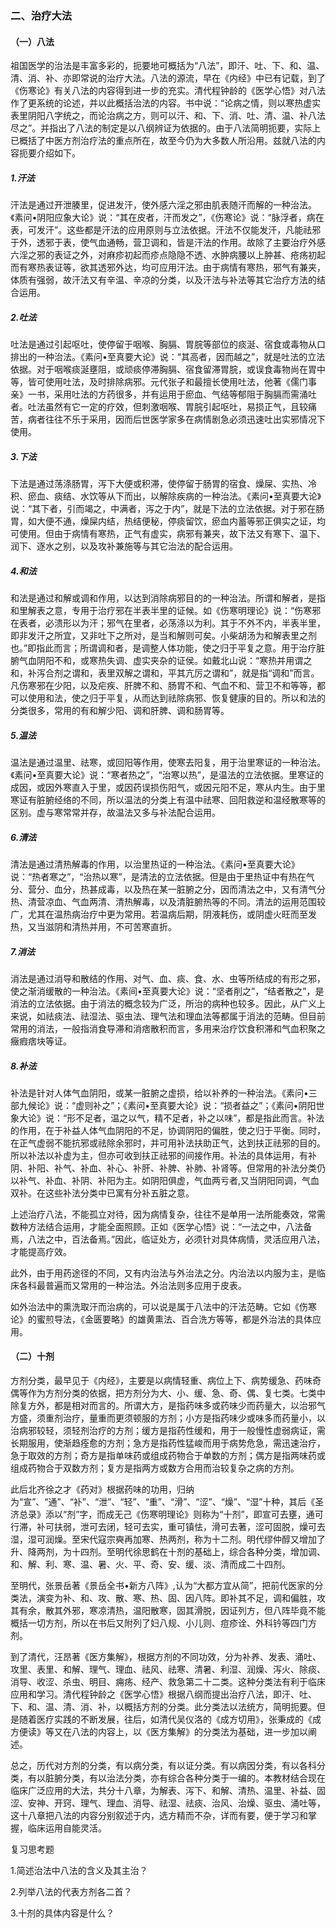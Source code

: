 ### 二、治疗大法

#### （一）八法

祖国医学的治法是丰富多彩的，扼要地可概括为“八法”，即汗、吐、下、和、温、清、消、补、亦即常说的治疗大法。八法的源流，早在《内经》中已有记载，到了《伤寒论》有关八法的内容得到进一步的充实。清代程钟龄的《医学心悟》对八法作了更系统的论述，并以此概括治法的内容。书中说：“论病之情，则以寒热虚实表里阴阳八字统之，而论治病之方，则可以汗、和、下、消、吐、清、温、补八法尽之”。并指出了八法的制定是以八纲辨证为依据的。由于八法简明扼要，实际上已概括了中医方剂治疗法的重点所在，故至今仍为大多数人所沿用。兹就八法的内容扼要介绍如下。

##### 1.汗法

   汗法是通过开泄腠里，促进发汗，使外感六淫之邪由肌表随汗而解的一种治法。《素问•阴阳应象大论》说：“其在皮者，汗而发之”，《伤寒论》说：“脉浮者，病在表，可发汗”。这些都是汗法的应用原则与立法依据。汗法不仅能发汗，凡能祛邪于外，透邪于表，使气血通畅，营卫调和，皆是汗法的作用。故除了主要治疗外感六淫之邪的表证之外，对麻疹初起而疹点隐隐不透、水肿病腰以上肿甚、疮疡初起而有寒热表证等，欲其透邪外达，均可应用汗法。由于病情有寒热，邪气有兼夹，体质有强弱，故汗法又有辛温、辛凉的分类，以及汗法与补法等其它治疗方法的结合运用。

##### 2.吐法    

吐法是通过引起呕吐，使停留于咽喉、胸膈、胃脘等部位的痰涎、宿食或毒物从口排出的一种治法。《素问•至真要大论》说：“其高者，因而越之”，就是吐法的立法依据。对于咽喉痰涎壅阻，或顽痰停滞胸膈、宿食留滞胃脘，或误食毒物尚在胃中等，皆可使用吐法，及时排除病邪。元代张子和最擅长使用吐法，他著《儒门事亲》一书，采用吐法的方药很多，并有运用于瘀血、气结等郁阻于胸膈而需涌吐者。吐法虽然有它一定的疗效，但刺激咽喉、胃脘引起呕吐，易损正气，且较痛苦，病者往往不乐于采用，因而后世医学家多在病情剧急必须迅速吐出实邪情况下使用。

##### 3.下法 

 下法是通过荡涤肠胃，泻下大便或积滞，使停留于肠胃的宿食、燥屎、实热、冷积、瘀血、痰结、水饮等从下而出，以解除疾病的一种治法。《素问•至真要大论》说：“其下者，引而竭之，中满者，泻之于内”，就是下法的立法依据。对于邪在肠胃，如大便不通，燥屎内结，热结便秘，停痰留饮，瘀血内蓄等邪正俱实之证，均可使用。但由于病情有寒热，正气有虚实，病邪有兼夹，故下法又有寒下、温下、润下、逐水之别，以及攻补兼施等与其它治法的配合运用。

##### 4.和法    

和法是通过和解或调和作用，以达到消除病邪目的的一种治法。所谓和解者，是指和里解表之意，专用于治疗邪在半表半里的证候。如《伤寒明理论》说：“伤寒邪在表者，必溃形以为汗；邪气在里者，必荡涤以为利。其于不外不内，半表半里，即非发汗之所宜，又非吐下之所对，是当和解则可矣。小柴胡汤为和解表里之剂也。”即指此而言；所谓调和者，是调整人体功能，使之归于平复之意。用于治疗脏腑气血阴阳不和，或寒热失调、虚实夹杂的证侯。如戴北山说：“寒热并用谓之和，补泻合剂之谓和，表里双解之谓和，平其亢厉之谓和”，就是指“调和”而言。凡伤寒邪在少阳，以及疟疾、肝脾不和、肠胃不和、气血不和、营卫不和等等，都可以使用和法，使之归于平复，从而达到祛除病邪、恢复健康的目的。所以和法的分类很多，常用的有和解少阳、调和肝脾、调和肠胃等。

##### 5.温法    

温法是通过温里、祛寒，或回阳等作用，使寒去阳复，用于治里寒证的一种治法。《素问•至真要大论》说：“寒者热之”，“治寒以热”，是温法的立法依据。里寒证的成因，或因外寒直入于里，或因药误损伤阳气，或因元阳不足，寒从内生。由于里寒证有脏腑经络的不同，所以温法的分类上有温中祛寒、回阳救逆和温经散寒等的区别。虚与寒常常并存，故温法又多与补法配合运用。

##### 6.清法    

清法是通过清热解毒的作用，以治里热证的一种治法。《素问•至真要大论》说：“热者寒之”，“治热以寒”，是清法的立法依据。但是由于里热证中有热在气分、营分、血分，热甚成毒，以及热在某一脏腑之分，因而清法之中，又有清气分热、清营凉血、气血两清、清热解毒，以及清脏腑热等的不同。清法的运用范围较广，尤其在温热病治疗中更为常用。若温病后期，阴液耗伤，或阴虚火旺而至发热，又当滋阴和清热并用，不可苦寒直折。

##### 7.消法    

消法是通过消导和散结的作用、对气、血、痰、食、水、虫等所结成的有形之邪，使之渐消缓散的一种治法。《素间•至真要大论》说：“坚者削之”，“结者散之”，是消法的立法依据。由于消法的概念较为广泛，所治的病种也较多。因此，从广义上来说，如祛痰法、祛湿法、驱虫法、理气法和理血法等都属于消法的范畴。但目前常用的消法，一般指消食导滞和消痞散积而言，多用来治疗饮食积滞和气血积聚之癥瘕痞块等证。

##### 8.补法    

补法是针对人体气血阴阳，或某一脏腑之虚损，给以补养的一种治法。《素问•三部九候论》说：“虚则补之”；《素问•至真要大论》说：“损者益之”；《素问•阴阳世象大论》说：“形不足者，温之以气，精不足者，补之以味”，都是指此而言。补法的作用，在于补益人体气血阴阳的不足，协调阴阳的偏胜，使之归于平衡。同时，在正气虚弱不能抗邪或祛除余邪时，并可用补法扶助正气，达到扶正祛邪的目的。所以补法以补虚为主，但亦可收到扶正祛邪的间接作用。补法的具体运用，有补阴、补阳、补气、补血、补心、补肝、补脾、补肺、补肾等。但常用的补法分类仍以补气、补血、补阴、补阳为主。如阴阳俱虚，气血两亏者,又当阴阳同调，气血双补。在这些补法分类中已寓有分补五脏之意。

上述治疗八法，不能孤立对待，因为病情复杂，往往不是单用一法所能奏效，常需数种方法结合运用，才能全面照顾。正如《医学心悟》说：“一法之中，八法备焉，八法之中，百法备焉。”因此，临证处方，必须针对具体病情，灵活应用八法，才能提高疗效。

此外，由于用药途径的不同，又有内治法与外治法之分。内治法以内服为主，是临床各科最普遍而又常用的一种治法。外治法则多应用于皮表。

如外治法中的熏洗取汗而治病的，可以说是属于八法中的汗法范畴。它如《伤寒论》的蜜煎导法，《金匮要略》的雄黄熏法、百合洗方等等，都是外治法的具体应用。

#### （二）十剂

方剂分类，最早见于《内经》，主要是以病情轻重、病位上下、病势缓急、药味奇偶等作为方剂分类的依据，把方剂分为大、小、缓、急、奇、偶、复七类。七类中除复方外，都是相对而言的。所谓大方，是指药味多或药味少而药量大，以治邪气方盛，须重剂治疗，量重而更须顿服的方剂；小方是指药味少或味多而药量小，以治病邪较轻，须轻剂治疗的方剂；缓方是指药性缓和，用于一般慢性虚弱病证，需长期服用，使渐趋痊愈的方剂；急方是指药性猛峻而用于病势危急，需迅速治疗，急于取效的方剂；奇方是指单味药或组成药物合于单数的方剂；偶方是指两味药或组成药物合于双数方剂；复方是指两方或数方合用而治较复杂之病的方剂。

此后北齐徐之才《药对》根据药味的功用，归纳为“宣”、“通”、“补”、“泄”、“轻”、“重”、“滑”、“涩”、“燥”、“湿”十种，其后《圣济总录》添以“剂”字，而成无己《伤寒明理论》则称为“十剂”，即宣可去壅，通可行滞，补可扶弱，泄可去闭，轻可去实，重可镇怯，滑可去著，涩可固脱，燥可去湿，湿可润燥。至宋代寇宗奭再加寒、热两剂，称为十二剂。明代缪仲醇又增加了升、降两剂，为十四剂。至明代徐思鹤在十剂的基础上，综合各种分类，增加调、和、解、利、寒、温、暑、火、平、奇、安、缓、淡、清而成二十四剂。

至明代，张景岳著《景岳全书•新方八阵》,认为“大都方宜从简”，把前代医家的分类法，演变为补、和、攻、散、寒、热、固、因八阵。即补其不足，调和偏胜，攻其有余，散其外邪，寒凉清热，温阳散寒，固其滑脱，因证列方，但八阵毕竟不能概括一切方剂，所以在书后又附列了妇八规、小儿则、痘疹诠、外科钤等四门方剂。

到了清代，汪昂著《医方集解》，根据方剂的不同功效，分为补养、发表、涌吐、攻里、表里、和解、理气、理血、祛风、祛寒、清暑、利湿、润燥、泻火、除痰、消导、收涩、杀虫、明目、痈疡、经产、救急第二十二类。这种分类法有利于临床应用和学习。清代程钟龄之《医学心悟》根据八纲而提出治疗八法，即汗、吐、下、和、温、清、消、补，以概括方剂的分类。此分类法以法统方，简明扼要。但是随着医疗实践的不断发展，往后，如清代吴仪洛的《成方切用》，张秉成的《成方便读》等又在八法的内容上，以《医方集解》的分类法为基础，进一步加以阐述。

总之，历代对方剂的分类，有以病分类，有以证分类。有以病因分类，有以各科分类，有以脏腑分类，有以治法分类，亦有综合各种分类于一编的。本教材结合现在临床广泛应用的大法，共分十八章，为解表、泻下、和解、清热、温里、补益、固涩、安神、开窍、理气、理血、消导、祛湿、祛痰、治风、治燥、驱虫、涌吐等，这十八章把八法的内容分别叙述于内，选方精而不杂，详而有要，便于学习和掌握，临床运用自能灵活。

复习思考题

1.简述治法中八法的含义及其主治？

2.列举八法的代表方剂各二首？

3.十剂的具体内容是什么？
